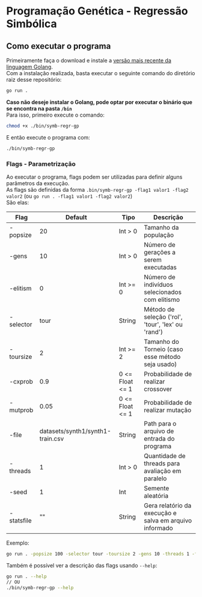 # Programação Genética - Regressão Simbólica

## Como executar o programa

Primeiramente faça o download e instale a [versão mais recente da linguagem Golang](https://go.dev/doc/install).  
Com a instalação realizada, basta executar o seguinte comando do diretório raiz desse repositório:

```sh
go run .
```

**Caso não deseje instalar o Golang, pode optar por executar o binário que se encontra na pasta `/bin`**  
Para isso, primeiro execute o comando:

```sh 
chmod +x ./bin/symb-regr-gp
```

E então execute o programa com:

```sh 
./bin/symb-regr-gp
```

### Flags - Parametrização

Ao executar o programa, flags podem ser utilizadas para definir alguns parâmetros da execução.  
As flags são definidas da forma `.bin/symb-regr-gp -flag1 valor1 -flag2 valor2` (ou `go run . -flag1 valor1 -flag2 valor2`)  
São elas:

| Flag         | Default                          | Tipo            | Descrição                                               |
| ------------ | -------------------------------- | --------------- | ------------------------------------------------------- |
| \-popsize    | 20                               | Int > 0         | Tamanho da população                                    |
| \-gens       | 10                               | Int > 0         | Número de gerações a serem executadas                   |
| \-elitism    | 0                                | Int >= 0        | Número de indivíduos selecionados com elitismo          |
| \-selector   | tour                             | String          | Método de seleção ('rol', 'tour', 'lex' ou 'rand')      |
| \-toursize   | 2                                | Int >= 2        | Tamanho do Torneio (caso esse método seja usado)        |
| \-cxprob     | 0.9                              | 0 <= Float <= 1 | Probabilidade de realizar crossover                     |
| \-mutprob    | 0.05                             | 0 <= Float <= 1 | Probabilidade de realizar mutação                       |
| \-file       | datasets/synth1/synth1-train.csv | String          | Path para o arquivo de entrada do programa              |
| \-threads    | 1                                | Int > 0         | Quantidade de threads para avaliação em paralelo        |
| \-seed       | 1                                | Int             | Semente aleatória                                       |
| \-statsfile  | ""                               | String          | Gera relatório da execução e salva em arquivo informado |

Exemplo:

```sh
go run . -popsize 100 -selector tour -toursize 2 -gens 10 -threads 1 -file "datasets/synth1/synth1-train.csv" -cxprob 0.9 -mutprob 0.05 -elitism 1 -seed 1111
```

Também é possível ver a descrição das flags usando `--help`:

```sh
go run . --help
// OU
./bin/symb-regr-gp --help
```

